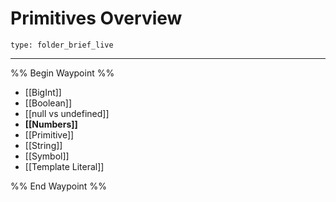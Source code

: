 # Primitives Overview
 
```ccard
type: folder_brief_live
```
 
---

%% Begin Waypoint %%
- [[BigInt]]
- [[Boolean]]
- [[null vs undefined]]
- **[[Numbers]]**
- [[Primitive]]
- [[String]]
- [[Symbol]]
- [[Template Literal]]

%% End Waypoint %%